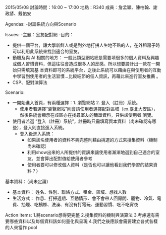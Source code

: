 2015/05/08 
討論時間：16:00 ~ 17:00
地點：R340
成員：詹孟穎、陳柏翰、謝政諺、戴佑安

Agendas:
-討論系統方向與Scenario

Issues:
-主題：室友配對網
-目的：
  - 提供一個平台，讓大學新鮮人或是到外地打拼人生地不熟的人，在外租房子時可以利用此系統來找到適合的室友。 
  - 動機及與 AI 相關的地方：
    一般此類型網站總是需要填很多的個人資料及興趣或個人習慣資料，但這往往會造成很多人的反感。所以想要設計出一款在一開始只需填寫基     本資料即可的系統平台，之後此系統可以藉由在與使用者的互動中學習到使用者的生活習慣...比較細節的個人資訊，再藉此來進行室友推薦     。
  - CSP、配對演算法

Scenario:
  - 一開始進入首頁，有兩種選擇：1. 瀏覽網站 2. 登入（註冊）系統。
    - 使用者若選擇“瀏覽網站”則會請使用者選擇配對區域（ex.臺北大安區），然後系統會顯示在該區亦在找尋室友的簡單資料，只供該使用者       瀏覽。
  - 使用者若選 “登入（註冊）系統”，註冊時只需填寫資本資料（尚未確認有哪些），登入則直接進入系統。
    - 登入後進入系統：
        - 如果該名使用者的資料不夠完整則藉由挑選的方式來搜集資料（機制尚未確認）
        - 利用show出來的人所提供的資訊來讓使用者漸漸地選到自己適合的室友，並會算出配對值給使用者參考
        - 使用者要可以修改個人資料（是否也可以讓他看到我們學習的結果資料？） 

基本資料：（尚未定論）
  - 基本資料：
    姓名、性別、聯絡方式、租金、區域、想找人數
  - 生活方式：
    作息、打掃週期、互動情形、會不會帶人回房間、寵物、冷氣、電費、抽煙、吃檳榔、洗澡、有沒有打電玩、運動習慣、吃不吃宵夜

Action Items:
1.將scenario想得更完整
2.搜集資料的機制與演算法
3.考慮還有需要哪些資料以及每個資料該如何量化與呈現
4.我們之後應該會需要建立各式各樣的人來當作 pool
